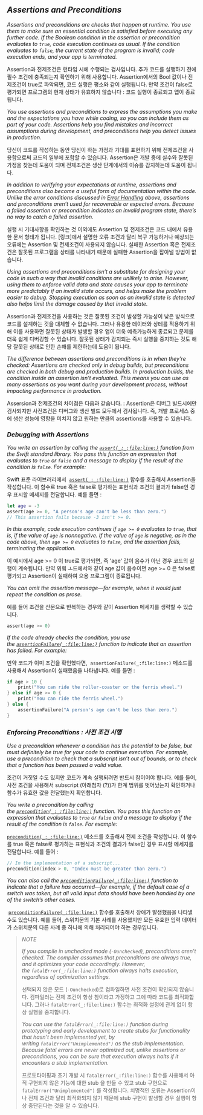 ## *Assertions and Preconditions*

*Assertions and preconditions are checks that happen at runtime. You use them to make sure an essential condition is satisfied before executing any further code. If the Boolean condition in the assertion or precondition evaluates to `true`, code execution continues as usual. If the condition evaluates to `false`, the current state of the program is invalid; code execution ends, and your app is terminated.*

Assertion과 전제조건은 런타임 시에 수행되는 검사입니다. 추가 코드를 실행하기 전에 필수 조건에 충족되는지 확인하기 위해 사용합니다. Assertion에서의 Bool 값이나 전제조건이 true로 파악되면, 코드 실행은 평소와 같이 실행됩니다. 만약 조건이 false로 평가되면 프로그램의 현재 상태가 유효하지 않습니다 : 코드 실행이 종료되고 앱이 종료됩니다.



*You use assertions and preconditions to express the assumptions you make and the expectations you have while coding, so you can include them as part of your code. Assertions help you find mistakes and incorrect assumptions during development, and preconditions help you detect issues in production.*

당신이 코드를 작성하는 동안 당신이 하는 가정과 기대를 표현하기 위해 전제조건을 사용함으로써 코드의 일부에 포함할 수 있습니다. Assertion은 개발 중에 실수와 잘못된 가정을 찾는데 도움이 되며 전제조건은 생산 단계에서의 이슈를 감지하는데 도움이 됩니다. 



*In addition to verifying your expectations at runtime, assertions and preconditions also become a useful form of documentation within the code. Unlike the error conditions discussed in [Error Handling](https://docs.swift.org/swift-book/LanguageGuide/TheBasics.html#ID515) above, assertions and preconditions aren’t used for recoverable or expected errors. Because a failed assertion or precondition indicates an invalid program state, there’s no way to catch a failed assertion.*

실행 시 기대사항을 확인하는 것 이외에도 Assertion 및 전제조건은 코드 내에서 유용한 문서 형태가 됩니다. [링크]에서 설명한 오류 조건과 달리 복구 가능하거나 예상되는 오류에는 Assertion 및 전제조건이 사용되지 않습니다. 실패한 Assertion 혹은 전제조건은 잘못된 프로그램을 상태를 나타내기 때문에 실패한 Assertion을 잡아낼 방법이 없습니다. 



*Using assertions and preconditions isn’t a substitute for designing your code in such a way that invalid conditions are unlikely to arise. However, using them to enforce valid data and state causes your app to terminate more predictably if an invalid state occurs, and helps make the problem easier to debug. Stopping execution as soon as an invalid state is detected also helps limit the damage caused by that invalid state.*

Assertion과 전제조건을 사용하는 것은 잘못된 조건이 발생할 가능성이 낮은 방식으로 코드를 설계하는 것을 대체할 수 없습니다. 그러나 유용한 데이터와 상테를 적용하기 위해 이를 사용하면 잘못된 상태가 발생할 경우 앱이 더욱 예측가능하게 종료되고 문제를 더욱 쉽게 디버깅할 수 있습니다. 잘못된 상태가 감지되는 즉시 실행을 중지하는 것도 해당 잘못된 상태로 인한 손해를 제한하는데 도움이 됩니다.



*The difference between assertions and preconditions is in when they’re checked: Assertions are checked only in debug builds, but preconditions are checked in both debug and production builds. In production builds, the condition inside an assertion isn’t evaluated. This means you can use as many assertions as you want during your development process, without impacting performance in production.*

Assersion과 전제조건의 차이점은 다음과 같습니다. : Assertion은 디버그 빌드시에만 검사되지만 사전조건은 디버그와 생산 빌드 모두에서 검사됩니다. 즉, 개발 프로세스 중에 생산 성능에 영향을 미치지 않고 원하는 만큼의 assertions를 사용할 수 있습니다.



### *Debugging with Assertions*

*You write an assertion by calling the [`assert(_:_:file:line:)`](https://developer.apple.com/documentation/swift/1541112-assert) function from the Swift standard library. You pass this function an expression that evaluates to `true` or `false` and a message to display if the result of the condition is `false`. For example:*

Swift 표준 라이브러리에서  [`assert(_:_:file:line:)`](https://developer.apple.com/documentation/swift/1541112-assert) 함수를 호출해서 Assertion을 작성합니다. 이 함수르 true 혹은 false로 평가하는 표현식과 조건의 결과가 false인 경우 표시할 메세지를 전달합니다. 예를 들면 : 

```swift
let age = -3
assert(age >= 0, "A person's age can't be less than zero.")
// This assertion fails because -3 isn't >= 0.
```

*In this example, code execution continues if `age >= 0` evaluates to `true`, that is, if the value of `age` is nonnegative. If the value of `age` is negative, as in the code above, then `age >= 0` evaluates to `false`, and the assertion fails, terminating the application.*

이 예시에서 age >= 0 이 true로 평가되면, 즉 'age' 값이 음수가 아닌 경우 코드의 실행이 계속됩니다. 만약 위읰 ㅗ드에서와 같이 age 값이 음수이면 age >= 0 은 false로 평가되고 Assertion이 실패하여 으용 프로그램이 종료됩니다.

*You can omit the assertion message—for example, when it would just repeat the condition as prose.*

예를 들어 조건을 산문으로 반복하는 경우와 같이 Assertion 메세지를 생략할 수 있습니다. 

```swift
assert(age >= 0)
```

*If the code already checks the condition, you use the [`assertionFailure(_:file:line:)`](https://developer.apple.com/documentation/swift/1539616-assertionfailure) function to indicate that an assertion has failed. For example:*

만약 코드가 이미 조건을 확인했다면,  `assertionFailure(_:file:line:)` 메소드를 사용해서 Assertion이 실패했음을 나타냅니다. 예를 들면 :  

```swift
if age > 10 {
    print("You can ride the roller-coaster or the ferris wheel.")
} else if age >= 0 {
    print("You can ride the ferris wheel.")
} else {
    assertionFailure("A person's age can't be less than zero.")
}
```

### *Enforcing Preconditions : 사전 조건 시행*

*Use a precondition whenever a condition has the potential to be false, but must definitely be true for your code to continue execution. For example, use a precondition to check that a subscript isn’t out of bounds, or to check that a function has been passed a valid value.*

조건이 거짓일 수도 있지만 코드가 계속 실행되려면 반드시 참이어야 합니다. 에를 들어, 사전 조건을 사용해서 subscript (아래첨자 (?))가 한계 범위를 벗어났는지 확인하거나 함수가 유효한 값을 전달했는지 확인합니다. 



*You write a precondition by calling the [`precondition(_:_:file:line:)`](https://developer.apple.com/documentation/swift/1540960-precondition) function. You pass this function an expression that evaluates to `true` or `false` and a message to display if the result of the condition is `false`. For example:*

[`precondition(_:_:file:line:)`](https://developer.apple.com/documentation/swift/1540960-precondition) 메소드를 호출해서 전제 조건을 작성합니다. 이 함수를 true 혹은 false로 평가하는 표현식과 조건의 결과가 false인 경우 표시할 메세지를 전달합니다. 예를 들어 : 



```swift
// In the implementation of a subscript...
precondition(index > 0, "Index must be greater than zero.")
```

*You can also call the [`preconditionFailure(_:file:line:)`](https://developer.apple.com/documentation/swift/1539374-preconditionfailure) function to indicate that a failure has occurred—for example, if the default case of a switch was taken, but all valid input data should have been handled by one of the switch’s other cases.*

 [`preconditionFailure(_:file:line:)`](https://developer.apple.com/documentation/swift/1539374-preconditionfailure) 함수를 호출해서 장애가 발생했음을 나타낼 수도 있습니다. 예를 들어, 스위치문의 기본 사례를 사용했지만 모든 유효한 입력 데이터가 스위치문의 다른 사례 중 하나에 의해 처리되어야 하는 경우입니다.

> *NOTE*
> 
> *If you compile in unchecked mode (`-Ounchecked`), preconditions aren’t checked. The compiler assumes that preconditions are always true, and it optimizes your code accordingly. However, the `fatalError(_:file:line:)` function always halts execution, regardless of optimization settings.*
> 
> 선택되지 않은 모드 (`-Ounchecked`)로 컴파일하면 사전 조건이 확인되지 않습니다. 컴파일러는 전제 조건이 항상 참이라고 가정하고 그에 따라 코드를 최적화합니다. 그러나 `fatalError(_:file:line:)` 함수는 최적화 설정에 관계 없이 항상 실행을 중지합니다. 
> 
> *You can use the `fatalError(_:file:line:)` function during prototyping and early development to create stubs for functionality that hasn’t been implemented yet, by writing `fatalError("Unimplemented")` as the stub implementation. Because fatal errors are never optimized out, unlike assertions or preconditions, you can be sure that execution always halts if it encounters a stub implementation.*
> 
> 프로토타이핑과 초기 개발 시 `fatalError(_:file:line:)` 함수를 사용해서 아직 구현되지 않은 기능에 대한 stub 을 만들 수 있고 stub 구현으로 `fatalError("Unimplemented")` 를 작성합니다. 치명적인 오류는 Assertion이나 전제 조건과 달리 최적화되지 않기 때문에 stub 구현이 발생할 경우 실행이 항상 중단된다는 것을 알 수 있습니다. 


